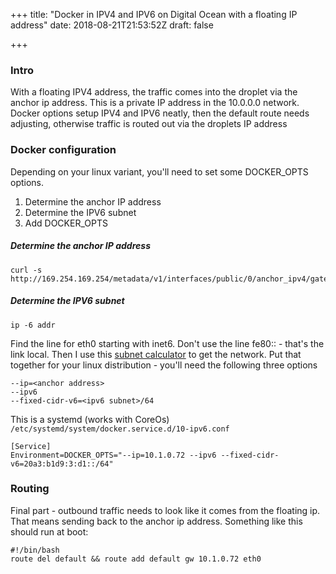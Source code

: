 +++
title: "Docker in IPV4 and IPV6 on Digital Ocean with a floating IP address"
date: 2018-08-21T21:53:52Z
draft: false

+++
### Intro
With a floating IPV4 address, the traffic comes into the droplet via the anchor ip address.  This is a private IP address in the 10.0.0.0 network.
Docker options setup IPV4 and IPV6 neatly, then the default route needs adjusting, otherwise traffic is routed out via the droplets IP address

### Docker configuration
Depending on your linux variant, you'll need to set some DOCKER_OPTS options.  
1. Determine the anchor IP address
2. Determine the IPV6 subnet
3. Add DOCKER_OPTS

##### Determine the anchor IP address
```
curl -s http://169.254.169.254/metadata/v1/interfaces/public/0/anchor_ipv4/gateway
```

##### Determine the IPV6 subnet
```
ip -6 addr
```
Find the line for eth0 starting with inet6.  Don't use the line fe80:: - that's the link local.  Then I use this [subnet calculator](http://www.gestioip.net/cgi-bin/subnet_calculator.cgi) to get the network.
Put that together for your linux distribution - you'll need the following three options
```
--ip=<anchor address>
--ipv6
--fixed-cidr-v6=<ipv6 subnet>/64
```
This is a systemd (works with CoreOs)  `/etc/systemd/system/docker.service.d/10-ipv6.conf`
```
[Service]
Environment=DOCKER_OPTS="--ip=10.1.0.72 --ipv6 --fixed-cidr-v6=20a3:b1d9:3:d1::/64"
```

### Routing
Final part - outbound traffic needs to look like it comes from the floating ip.  That means sending back to the anchor ip address.  Something like this should run at boot:
```
#!/bin/bash
route del default && route add default gw 10.1.0.72 eth0
```

